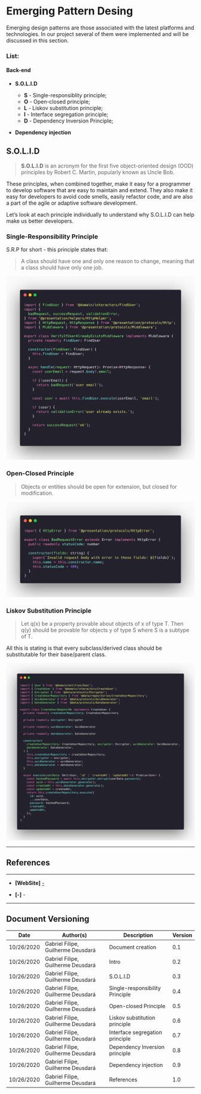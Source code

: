 # Emerging Pattern Desing

Emerging design patterns are those associated with the latest platforms and technologies. In our project several of them were implemented and will be discussed in this section.

### List:

#### Back-end

* **S.O.L.I.D**

  - **S** - Single-responsiblity principle;
  - **O** - Open-closed principle;
  - **L** - Liskov substitution principle;
  - **I** - Interface segregation principle;
  - **D** - Dependency Inversion Principle;

* **Dependency injection**

## S.O.L.I.D

> **S.O.L.I.D** is an acronym for the first five object-oriented design (OOD) principles by Robert C. Martin, popularly known as Uncle Bob.

These principles, when combined together, make it easy for a programmer to develop software that are easy to maintain and extend. They also make it easy for developers to avoid code smells, easily refactor code, and are also a part of the agile or adaptive software development.

Let’s look at each principle individually to understand why S.O.L.I.D can help make us better developers.

### Single-Responsibility Principle
S.R.P for short - this principle states that:

> A class should have one and only one reason to change, meaning that a class should have only one job.

![single_responsibility](./images/single_responsibility_principle-VerifyIfUserAlreadyExistsMiddleware.png)

### Open-Closed Principle

> Objects or entities should be open for extension, but closed for modification.

![open_closed](./images/open_closed_principle-BadRequestError.png)

### Liskov Substitution Principle

> Let q(x) be a property provable about objects of x of type T. Then q(y) should be provable for objects y of type S where S is a subtype of T.

All this is stating is that every subclass/derived class should be substitutable for their base/parent class.

![liskov](./images/liskov_substitution_principle-CreateUserAdapterDb.png)

---
## References
---

- **[WebSite]** <a href="-">-</a>

- **[-]** -


---

## Document Versioning

| Date | Author(s) | Description | Version |
|------|-------|-----------|--------|
| 10/26/2020 | Gabriel Filipe, Guilherme Deusdará | Document creation | 0.1 |
| 10/26/2020 | Gabriel Filipe, Guilherme Deusdará | Intro | 0.2 |
| 10/26/2020 | Gabriel Filipe, Guilherme Deusdará | S.O.L.I.D | 0.3 |
| 10/26/2020 | Gabriel Filipe, Guilherme Deusdará | Single-responsibility Principle | 0.4 |
| 10/26/2020 | Gabriel Filipe, Guilherme Deusdará | Open-closed Principle | 0.5 |
| 10/26/2020 | Gabriel Filipe, Guilherme Deusdará | Liskov substitution principle | 0.6 |
| 10/26/2020 | Gabriel Filipe, Guilherme Deusdará | Interface segregation principle | 0.7 |
| 10/26/2020 | Gabriel Filipe, Guilherme Deusdará | Dependency Inversion principle | 0.8 |
| 10/26/2020 | Gabriel Filipe, Guilherme Deusdará | Dependency injection | 0.9 |
| 10/26/2020 | Gabriel Filipe, Guilherme Deusdará | References | 1.0 |
